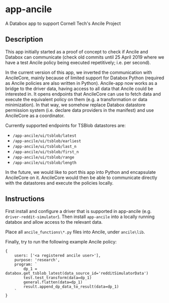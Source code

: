 # app-ancile

A Databox app to support Cornell Tech's Ancile Project


## Description

This app initially started as a proof of concept to check if Ancile and Databox can communicate (check old commits until 25 April 2019 where we have a test Ancile policy being executed repetitively; i.e. per second).

In the current version of this app, we inverted the communication with AncileCore, mainly because of limited support for Databox Python (required as Ancile policies are also written in Python). Ancile-app now works as a bridge to the driver data, having access to all data that Ancile could be interested in. It opens endpoints that AncileCore can use to fetch data and execute the equivalent policy on them (e.g. a transformation or data minimization). In that way, we somehow replace Databox datastore permission system (i.e. declare data providers in the manifest) and use AncileCore as a coordinator.

Currently supported endpoints for TSBlob datastores are:
- `/app-ancile/ui/tsblob/latest`
- `/app-ancile/ui/tsblob/earliest`
- `/app-ancile/ui/tsblob/last_n`
- `/app-ancile/ui/tsblob/first_n`
- `/app-ancile/ui/tsblob/range`
- `/app-ancile/ui/tsblob/length`

In the future, we would like to port this app into Python and encapsulate AncileCore on it. AncileCore would then be able to communicate directly with the datastores and execute the policies locally.


## Instructions

First install and configure a driver that is supported in app-ancile (e.g. `driver-reddit-simulator`). Then install `app-ancile` into a locally running databox and allow access to the relevant data.

Place all `ancile_functions\*.py` files into Ancile, under `ancile\lib`.

Finally, try to run the following example Ancile policy:
```
{
    users: ['<a registered ancile user>'],
    purpose: 'research',
    program: `
        dp_1 = databox.get_tsblob_latest(data_source_id='redditSimulatorData')
        test.test_transform(data=dp_1)
        general.flatten(data=dp_1)
        result.append_dp_data_to_result(data=dp_1)
    `
}
```
